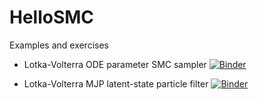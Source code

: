 # HelloSMC

Examples and exercises

- Lotka-Volterra ODE parameter SMC sampler [![Binder](https://mybinder.org/badge_logo.svg)](https://mybinder.org/v2/gh/bonstats/HelloSMC.jl/HEAD?labpath=lvsmc_algo%2Fsmc_sampler_lanneal.ipynb)

- Lotka-Volterra MJP latent-state particle filter [![Binder](https://mybinder.org/badge_logo.svg)](https://mybinder.org/v2/gh/bonStats/HelloSMC.jl/HEAD?labpath=lvpf%2Fpf-lotka-volterra.ipynb)
